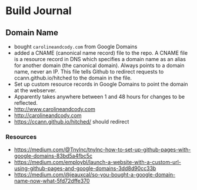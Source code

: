 # Build Journal

## Domain Name
- bought `carolineandcody.com` from Google Domains
- added a CNAME (canonical name record) file to the repo. A CNAME file is a resource
  record in DNS which specifies a domain name as an alias for another domain (the
  canonical domain). Always points to a domain name, never an IP. This file tells Github
  to redirect requests to ccann.github.io/hitched to the domain in the file.
- Set up custom resource records in Google Domains to point the domain at the webserver.
- Apparently takes anywhere between 1 and 48 hours for changes to be reflected.
- http://www.carolineandcody.com
- http://carolineandcody.com
- https://ccann.github.io/hitched/ should redirect

### Resources

- https://medium.com/@Tnylnc/tnylnc-how-to-set-up-github-pages-with-google-domains-83bd5a4fbc5c
- https://medium.com/employbl/launch-a-website-with-a-custom-url-using-github-pages-and-google-domains-3dd8d90cc33b
- https://medium.com/@jeauxcal/so-you-bought-a-google-domain-name-now-what-5fd72dffe370
